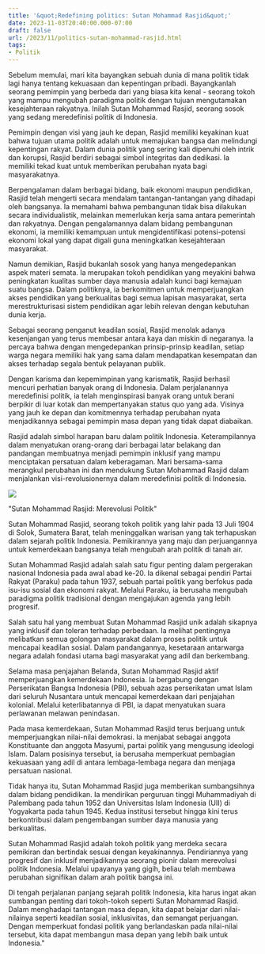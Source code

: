 ```yaml
---
title: '&quot;Redefining politics: Sutan Mohammad Rasjid&quot;'
date: 2023-11-03T20:40:00.000-07:00
draft: false
url: /2023/11/politics-sutan-mohammad-rasjid.html
tags: 
- Politik
---
```


  

Sebelum memulai, mari kita bayangkan sebuah dunia di mana politik tidak lagi hanya tentang kekuasaan dan kepentingan pribadi. Bayangkanlah seorang pemimpin yang berbeda dari yang biasa kita kenal - seorang tokoh yang mampu mengubah paradigma politik dengan tujuan mengutamakan kesejahteraan rakyatnya. Inilah Sutan Mohammad Rasjid, seorang sosok yang sedang meredefinisi politik di Indonesia.

  

Pemimpin dengan visi yang jauh ke depan, Rasjid memiliki keyakinan kuat bahwa tujuan utama politik adalah untuk memajukan bangsa dan melindungi kepentingan rakyat. Dalam dunia politik yang sering kali dipenuhi oleh intrik dan korupsi, Rasjid berdiri sebagai simbol integritas dan dedikasi. Ia memiliki tekad kuat untuk memberikan perubahan nyata bagi masyarakatnya.

  

Berpengalaman dalam berbagai bidang, baik ekonomi maupun pendidikan, Rasjid telah mengerti secara mendalam tantangan-tantangan yang dihadapi oleh bangsanya. Ia memahami bahwa pembangunan tidak bisa dilakukan secara individualistik, melainkan memerlukan kerja sama antara pemerintah dan rakyatnya. Dengan pengalamannya dalam bidang pembangunan ekonomi, ia memiliki kemampuan untuk mengidentifikasi potensi-potensi ekonomi lokal yang dapat digali guna meningkatkan kesejahteraan masyarakat.

  

Namun demikian, Rasjid bukanlah sosok yang hanya mengedepankan aspek materi semata. Ia merupakan tokoh pendidikan yang meyakini bahwa peningkatan kualitas sumber daya manusia adalah kunci bagi kemajuan suatu bangsa. Dalam politiknya, ia berkomitmen untuk memperjuangkan akses pendidikan yang berkualitas bagi semua lapisan masyarakat, serta merestrukturisasi sistem pendidikan agar lebih relevan dengan kebutuhan dunia kerja.

  

Sebagai seorang penganut keadilan sosial, Rasjid menolak adanya kesenjangan yang terus membesar antara kaya dan miskin di negaranya. Ia percaya bahwa dengan mengedepankan prinsip-prinsip keadilan, setiap warga negara memiliki hak yang sama dalam mendapatkan kesempatan dan akses terhadap segala bentuk pelayanan publik.

  

Dengan karisma dan kepemimpinan yang karismatik, Rasjid berhasil mencuri perhatian banyak orang di Indonesia. Dalam perjalanannya meredefinisi politik, ia telah menginspirasi banyak orang untuk berani berpikir di luar kotak dan mempertanyakan status quo yang ada. Visinya yang jauh ke depan dan komitmennya terhadap perubahan nyata menjadikannya sebagai pemimpin masa depan yang tidak dapat diabaikan.

  

Rasjid adalah simbol harapan baru dalam politik Indonesia. Keterampilannya dalam menyatukan orang-orang dari berbagai latar belakang dan pandangan membuatnya menjadi pemimpin inklusif yang mampu menciptakan persatuan dalam keberagaman. Mari bersama-sama merangkul perubahan ini dan mendukung Sutan Mohammad Rasjid dalam menjalankan visi-revolusionernya dalam meredefinisi politik di Indonesia.

  

![](https://i0.wp.com/langgam.id/wp-content/uploads/2019/03/rasjid.jpeg?fit=1000%2C563&ssl=1)

  

"Sutan Mohammad Rasjid: Merevolusi Politik"

  

Sutan Mohammad Rasjid, seorang tokoh politik yang lahir pada 13 Juli 1904 di Solok, Sumatera Barat, telah meninggalkan warisan yang tak terhapuskan dalam sejarah politik Indonesia. Pemikirannya yang maju dan perjuangannya untuk kemerdekaan bangsanya telah mengubah arah politik di tanah air.

  

Sutan Mohammad Rasjid adalah salah satu figur penting dalam pergerakan nasional Indonesia pada awal abad ke-20. Ia dikenal sebagai pendiri Partai Rakyat (Paraku) pada tahun 1937, sebuah partai politik yang berfokus pada isu-isu sosial dan ekonomi rakyat. Melalui Paraku, ia berusaha mengubah paradigma politik tradisional dengan mengajukan agenda yang lebih progresif.

  

Salah satu hal yang membuat Sutan Mohammad Rasjid unik adalah sikapnya yang inklusif dan toleran terhadap perbedaan. Ia melihat pentingnya melibatkan semua golongan masyarakat dalam proses politik untuk mencapai keadilan sosial. Dalam pandangannya, kesetaraan antarwarga negara adalah fondasi utama bagi masyarakat yang adil dan berkembang.

  

Selama masa penjajahan Belanda, Sutan Mohammad Rasjid aktif memperjuangkan kemerdekaan Indonesia. Ia bergabung dengan Perserikatan Bangsa Indonesia (PBI), sebuah azas perserikatan umat Islam dari seluruh Nusantara untuk mencapai kemerdekaan dari penjajahan kolonial. Melalui keterlibatannya di PBI, ia dapat menyatukan suara perlawanan melawan penindasan.

  

Pada masa kemerdekaan, Sutan Mohammad Rasjid terus berjuang untuk memperjuangkan nilai-nilai demokrasi. Ia menjabat sebagai anggota Konstituante dan anggota Masyumi, partai politik yang mengusung ideologi Islam. Dalam posisinya tersebut, ia berusaha memperkuat pembagian kekuasaan yang adil di antara lembaga-lembaga negara dan menjaga persatuan nasional.

  

Tidak hanya itu, Sutan Mohammad Rasjid juga memberikan sumbangsihnya dalam bidang pendidikan. Ia mendirikan perguruan tinggi Muhammadiyah di Palembang pada tahun 1952 dan Universitas Islam Indonesia (UII) di Yogyakarta pada tahun 1945. Kedua institusi tersebut hingga kini terus berkontribusi dalam pengembangan sumber daya manusia yang berkualitas.

  

Sutan Mohammad Rasjid adalah tokoh politik yang merdeka secara pemikiran dan bertindak sesuai dengan keyakinannya. Pendiriannya yang progresif dan inklusif menjadikannya seorang pionir dalam merevolusi politik Indonesia. Melalui upayanya yang gigih, beliau telah membawa perubahan signifikan dalam arah politik bangsa ini.

  

Di tengah perjalanan panjang sejarah politik Indonesia, kita harus ingat akan sumbangan penting dari tokoh-tokoh seperti Sutan Mohammad Rasjid. Dalam menghadapi tantangan masa depan, kita dapat belajar dari nilai-nilainya seperti keadilan sosial, inklusivitas, dan semangat perjuangan. Dengan memperkuat fondasi politik yang berlandaskan pada nilai-nilai tersebut, kita dapat membangun masa depan yang lebih baik untuk Indonesia."